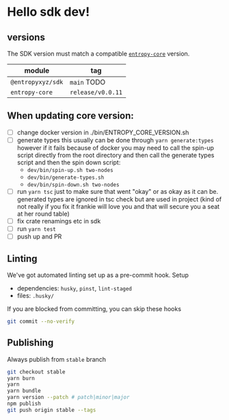 # Hello sdk dev!

## versions

The SDK version must match a compatible [`entropy-core`](https://github.com/entropyxyz/entropy-core) version.

<!-- TODO: -->

| module            | tag               |
| ----------------- | ----------------- |
| `@entropyxyz/sdk` | `main` TODO       |
| `entropy-core`    | `release/v0.0.11` |

## When updating core version:

- [ ] change docker version in ./bin/ENTROPY_CORE_VERSION.sh
- [ ] generate types
      this usually can be done through `yarn generate:types` however if it fails because of docker you may need to call the spin-up script directly from the root directory and then call the generate types script and then the spin down script:
  - `dev/bin/spin-up.sh two-nodes`
  - `dev/bin/generate-types.sh`
  - `dev/bin/spin-down.sh two-nodes`
- [ ] run `yarn tsc` just to make sure that went "okay" or as okay as it can be. generated types are ignored in tsc check but are used in project (kind of not really if you fix it frankie will love you and that will secure you a seat at her round table)
- [ ] fix crate renamings etc in sdk
- [ ] run `yarn test`
- [ ] push up and PR

## Linting

We've got automated linting set up as a pre-commit hook.
Setup

- dependencies: `husky`, `pinst`, `lint-staged`
- files: `.husky/`

If you are blocked from committing, you can skip these hooks

```bash
git commit --no-verify
```

## Publishing

Always publish from `stable` branch

```bash
git checkout stable
yarn burn
yarn
yarn bundle
yarn version --patch # patch|minor|major
npm publish
git push origin stable --tags
```
